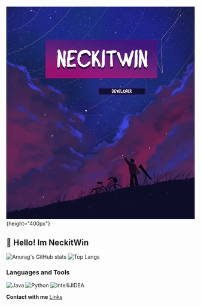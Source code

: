 ![Header](https://github.com/NeckitWin/NeckitWin/blob/main/banner.gif) {height="400px"}
## 💫 Hello! Im NeckitWin
![Anurag's GitHub stats](https://github-readme-stats.vercel.app/api?username=neckitwin&theme=radical&show_icons=true)
![Top Langs](https://github-readme-stats.vercel.app/api/top-langs/?username=neckitwin&layout=compact&theme=radical)
### Languages and Tools
![Java](https://img.shields.io/badge/-Java-090909?style=for-the-badge&logo=Java)
![Python](https://img.shields.io/badge/-Python-090909?style=for-the-badge&logo=python)
![IntelliJIDEA](https://img.shields.io/badge/-IntelliJIDEA-090909?style=for-the-badge&logo=IntelliJIDEA)
 
 **Contact with me**
[Links](https://neckitwin.github.io/)
